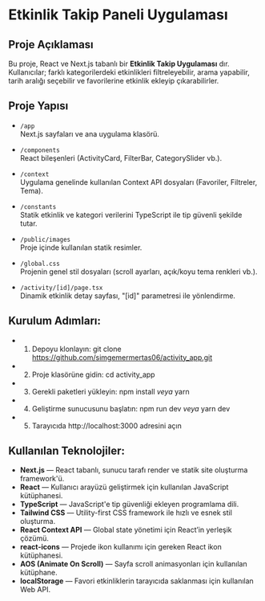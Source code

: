 # Etkinlik Takip Paneli Uygulaması

## Proje Açıklaması

Bu proje, React ve Next.js tabanlı bir **Etkinlik Takip Uygulaması** dır.  
Kullanıcılar; farklı kategorilerdeki etkinlikleri filtreleyebilir, arama yapabilir, tarih aralığı seçebilir ve favorilerine etkinlik ekleyip çıkarabilirler.

## Proje Yapısı

- `/app`  
  Next.js sayfaları ve ana uygulama klasörü.

- `/components`  
  React bileşenleri (ActivityCard, FilterBar, CategorySlider vb.).

- `/context`  
  Uygulama genelinde kullanılan Context API dosyaları (Favoriler, Filtreler, Tema).

- `/constants`  
  Statik etkinlik ve kategori verilerini TypeScript ile tip güvenli şekilde tutar.

- `/public/images`  
  Proje içinde kullanılan statik resimler.

- `/global.css`  
  Projenin genel stil dosyaları (scroll ayarları, açık/koyu tema renkleri vb.).

- `/activity/[id]/page.tsx`  
  Dinamik etkinlik detay sayfası, "[id]" parametresi ile yönlendirme.

## Kurulum Adımları:

- 1. Depoyu klonlayın:
     git clone https://github.com/simgemermertas06/activity_app.git

- 2. Proje klasörüne gidin:
     cd activity_app

- 3. Gerekli paketleri yükleyin:
     npm install _veya_ yarn

- 4. Geliştirme sunucusunu başlatın:
     npm run dev _veya_ yarn dev

- 5. Tarayıcıda http://localhost:3000 adresini açın

## Kullanılan Teknolojiler:

- **Next.js** — React tabanlı, sunucu tarafı render ve statik site oluşturma framework'ü.
- **React** — Kullanıcı arayüzü geliştirmek için kullanılan JavaScript kütüphanesi.
- **TypeScript** — JavaScript'e tip güvenliği ekleyen programlama dili.
- **Tailwind CSS** — Utility-first CSS framework ile hızlı ve esnek stil oluşturma.
- **React Context API** — Global state yönetimi için React’in yerleşik çözümü.
- **react-icons** — Projede ikon kullanımı için gereken React ikon kütüphanesi.
- **AOS (Animate On Scroll)** — Sayfa scroll animasyonları için kullanılan kütüphane.
- **localStorage** — Favori etkinliklerin tarayıcıda saklanması için kullanılan Web API.
